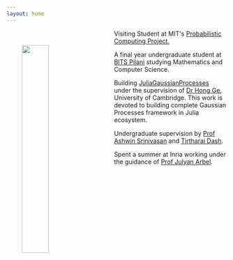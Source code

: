 ```yaml
---
layout: home
---
```


<img style="float: left; width: 35%; padding: 35px;" src=" {{ site.url }}/images/profile.jpg ">


Visiting Student at MIT's <a href="http://probcomp.csail.mit.edu/">Probabilistic Computing Project.</a>

A final year undergraduate student at <a href="https://www.bits-pilani.ac.in">BITS Pilani</a> studying Mathematics and Computer Science.

Building <a href="https://github.com/TuringLang/GPnet.jl">JuliaGaussianProcesses</a> under the supervision of <a href="http://mlg.eng.cam.ac.uk/hong/">Dr Hong Ge</a>, University of Cambridge. This work is devoted to building complete Gaussian Processes framework in Julia ecosystem.

Undergraduate supervision by <a href="https://scholar.google.com.au/citations?user=zpNTeogAAAAJ&hl=en">Prof Ashwin Srinivasan</a> and <a href="https://tirtharajdash.github.io/">Tirtharaj Dash</a>.

Spent a summer at Inria working under the guidance of <a href="https://www.julyanarbel.com">Prof Julyan Arbel</a>. 